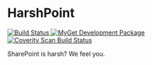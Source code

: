# HarshPoint

<a href="https://ci.appveyor.com/project/HarshPoint/harshpoint/branch/development">
	<img alt="Build Status" src="https://img.shields.io/appveyor/ci/harshpoint/harshpoint/development.svg" />
</a>
<a href="https://www.myget.org/gallery/harshpoint-dev">
	<img alt="MyGet Development Package" src="https://img.shields.io/myget/harshpoint-dev/vpre/HarshPoint.svg" />
</a>
<a href="https://scan.coverity.com/projects/harshpoint-harshpoint">
	<img alt="Coverity Scan Build Status" src="https://img.shields.io/coverity/scan/6089.svg"/>
</a>

SharePoint is harsh? We feel you.